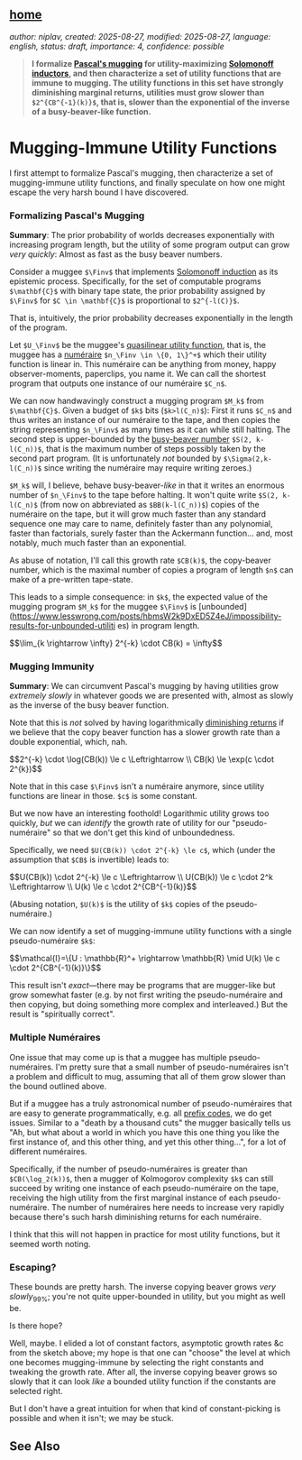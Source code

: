 [home](./index.md)
-------------------

*author: niplav, created: 2025-08-27, modified: 2025-08-27, language: english, status: draft, importance: 4, confidence: possible*

> __I formalize [Pascal's
mugging](https://nickbostrom.com/papers/pascal.pdf)
for utility-maximizing [Solomonoff
inductors](https://en.wikipedia.org/wiki/Solomonoff_induction), and then
characterize a set of utility functions that are immune to mugging. The
utility functions in this set have strongly diminishing marginal returns,
utilities must grow slower than `$2^{CB^{-1}(k)}$`, that is, slower than
the exponential of the inverse of a busy-beaver-like function.__

Mugging-Immune Utility Functions
=================================

I first attempt to formalize Pascal's mugging, then characterize a set
of mugging-immune utility functions, and finally speculate on how one
might escape the very harsh bound I have discovered.

### Formalizing Pascal's Mugging

__Summary__: The prior probability of worlds decreases exponentially with
increasing program length, but the utility of some program output can
grow *very quickly*: Almost as fast as the busy beaver numbers.

Consider a muggee `$\Finv$` that implements [Solomonoff
induction](https://en.wikipedia.org/wiki/Solomonoff_induction) as its
epistemic process. Specifically, for the set of computable programs
`$\mathbf{C}$` with binary tape state, the prior probability assigned by
`$\Finv$` for `$C \in \mathbf{C}$` is proportional to `$2^{-l(C)}$`.

That is, intuitively, the prior probability decreases exponentially in
the length of the program.

Let `$U_\Finv$` be the muggee's [quasilinear utility
function](https://en.wikipedia.org/wiki/Quasilinear_utility_function),
that is, the muggee has a
[numéraire](https://en.wikipedia.org/wiki/Numéraire) `$n_\Finv \in \{0,
1\}^+$` which their utility function is linear in. This numéraire can be
anything from money, happy observer-moments, paperclips, you name it. We
can call the shortest program that outputs one instance of our numéraire
`$C_n$`.

We can now handwavingly construct a mugging program `$M_k$` from
`$\mathbf{C}$`. Given a budget of `$k$` bits (`$k>l(C_n)$`): First it
runs `$C_n$` and thus writes an instance of our numéraire to the tape,
and then copies the string representing `$n_\Finv$` as many times as
it can while still halting.  The second step is upper-bounded by the
[busy-beaver number](https://en.wikipedia.org/wiki/Busy_Beaver_Number)
`$S(2, k-l(C_n))$`, that is the maximum number of steps possibly taken by
the second part program. (It is unfortunately *not* bounded by `$\Sigma(2,k-l(C_n))$` since writing the numéraire may require writing zeroes.)

`$M_k$` will, I believe, behave busy-beaver-*like* in that it writes an
enormous number of `$n_\Finv$` to the tape before halting. It won't quite
write `$S(2, k-l(C_n)$` (from now on abbreviated as `$BB(k-l(C_n))$`)
copies of the numéraire on the tape, but it will grow much faster than
any standard sequence one may care to name, definitely faster than any
polynomial, faster than factorials, surely faster than the Ackermann
function… and, most notably, much much faster than an exponential.

As abuse of notation, I'll call this growth rate `$CB(k)$`, the
copy-beaver number, which is the maximal number of copies a program
of length `$n$` can make of a pre-written tape-state.

This leads to a simple consequence: in `$k$`, the expected
value of the mugging program `$M_k$` for the muggee `$\Finv$` is
[unbounded](https://www.lesswrong.com/posts/hbmsW2k9DxED5Z4eJ/impossibility-results-for-unbounded-utiliti
es)
in program length.

<div>
        $$\lim_{k \rightarrow \infty} 2^{-k} \cdot CB(k) = \infty$$
</div>

### Mugging Immunity

__Summary__: We can circumvent Pascal's mugging by having utilities grow
*extremely slowly* in whatever goods we are presented with, almost as
slowly as the inverse of the busy beaver function.

Note that this is *not* solved by having logarithmically [diminishing
returns](https://en.wikipedia.org/wiki/Diminishing_Returns) if we believe
that the copy beaver function has a slower growth rate than a double
exponential, which, nah.

<div>
        $$2^{-k} \cdot \log(CB(k)) \le c \Leftrightarrow \\
        CB(k) \le \exp(c \cdot 2^{k})$$
</div>

Note that in this case `$\Finv$` isn't a numéraire anymore, since
utility functions are linear in those. `$c$` is some constant.

But we now have an interesting foothold! Logarithmic utility grows too
quickly, *but* we can *identify* the growth rate of utility for our
"pseudo-numéraire" so that we don't get this kind of unboundedness.

Specifically, we need `$U(CB(k)) \cdot 2^{-k} \le c$`, which (under the
assumption that `$CB$` is invertible) leads to:

<div>
        $$U(CB(k)) \cdot 2^{-k} \le c \Leftrightarrow \\
        U(CB(k)) \le c \cdot 2^k \Leftrightarrow \\
        U(k) \le c \cdot 2^{CB^{-1}(k)}$$
</div>

(Abusing notation, `$U(k)$` is the utility of `$k$` copies of the
pseudo-numéraire.)

We can now identify a set of mugging-immune utility functions with a
single pseudo-numéraire `$k$`:

<div>
        $$\mathcal{I}=\{U : \mathbb{R}^+ \rightarrow \mathbb{R} \mid U(k) \le c \cdot 2^{CB^{-1}(k)}\}$$
</div>

This result isn't *exact*—there may be programs that are mugger-like
but grow somewhat faster (e.g. by not first writing the pseudo-numéraire
and then copying, but doing something more complex and interleaved.) But
the result is "spiritually correct".

### Multiple Numéraires

One issue that may come up is that a muggee has multiple
pseudo-numéraires. I'm pretty sure that a small number of
pseudo-numéraires isn't a problem and difficult to mug, assuming that
all of them grow slower than the bound outlined above.

But if a muggee has a truly astronomical number of pseudo-numéraires
that are easy to generate programmatically, e.g. all [prefix
codes](https://en.wikipedia.org/wiki/Prefix_code), we do get
issues. Similar to a "death by a thousand cuts" the mugger basically
tells us "Ah, but what about a world in which you have this one thing
you like the first instance of, and this other thing, and yet this other
thing…", for a lot of different numéraires.

Specifically, if the number of pseudo-numéraires is greater than
`$CB(\log_2(k))$`, then a mugger of Kolmogorov complexity `$k$` can still
succeed by writing one instance of each pseudo-numéraire on the tape,
receiving the high utility from the first marginal instance of each
pseudo-numéraire. The number of numéraires here needs to increase
very rapidly because there's such harsh diminishing returns for each
numéraire.

I think that this will not happen in practice for most utility functions,
but it seemed worth noting.

### Escaping?

These bounds are pretty harsh. The inverse copying beaver grows *very
slowly*<sub>99%</sub>; you're not quite upper-bounded in utility, but
you might as well be.

Is there hope?

Well, maybe. I elided a lot of constant factors, asymptotic growth rates
&c from the sketch above; my hope is that one can "choose" the level at
which one becomes mugging-immune by selecting the right constants and
tweaking the growth rate. After all, the inverse copying beaver grows
so slowly that it can look *like* a bounded utility function if the
constants are selected right.

But I don't have a great intuition for when that kind of constant-picking
is possible and when it isn't; we may be stuck.

See Also
---------
